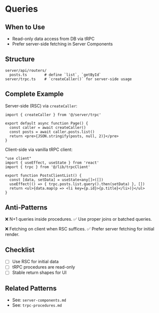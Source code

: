 # Queries

## When to Use
- Read-only data access from DB via tRPC
- Prefer server-side fetching in Server Components

## Structure
```
server/api/routers/
  posts.ts        # define `list`, `getById`
server/trpc.ts    # `createCaller()` for server-side usage
```

## Complete Example
Server-side (RSC) via `createCaller`:
```tsx
import { createCaller } from '@/server/trpc'

export default async function Page() {
  const caller = await createCaller()
  const posts = await caller.posts.list()
  return <pre>{JSON.stringify(posts, null, 2)}</pre>
}
```

Client-side via vanilla tRPC client:
```tsx
"use client"
import { useEffect, useState } from 'react'
import { trpc } from '@/lib/trpcClient'

export function PostsClientList() {
  const [data, setData] = useState<any[]>([])
  useEffect(() => { trpc.posts.list.query().then(setData) }, [])
  return <ul>{data.map(p => <li key={p.id}>{p.title}</li>)}</ul>
}
```

## Anti-Patterns
❌ N+1 queries inside procedures.
✅ Use proper joins or batched queries.

❌ Fetching on client when RSC suffices.
✅ Prefer server fetching for initial render.

## Checklist
- [ ] Use RSC for initial data
- [ ] tRPC procedures are read-only
- [ ] Stable return shapes for UI

## Related Patterns
- See: `server-components.md`
- See: `trpc-procedures.md`


